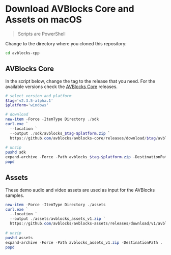 # Download AVBlocks Core and Assets on macOS

> Scripts are PowerShell

Change to the directory where you cloned this repository:

```bash
cd avblocks-cpp
```

## AVBlocks Core

In the script below, change the tag to the release that you need. For the available versions check the [AVBlocks Core](https://github.com/avblocks/avblocks-core/releases) releases.   

```powershell
# select version and platform
$tag='v2.3.5-alpha.1'
$platform='windows'

# download
new-item -Force -ItemType Directory ./sdk
curl.exe `
  --location `
  --output ./sdk/avblocks_$tag-$platform.zip `
  https://github.com/avblocks/avblocks-core/releases/download/$tag/avblocks_$tag-$platform.zip
  
# unzip
pushd sdk
expand-archive -Force -Path avblocks_$tag-$platform.zip -DestinationPath .
popd
```

## Assets

These demo audio and video assets are used as input for the AVBlocks samples.

```powershell
new-item -Force -ItemType Directory ./assets
curl.exe `
  --location `
  --output ./assets/avblocks_assets_v1.zip `
  https://github.com/avblocks/avblocks-assets/releases/download/v1/avblocks_assets_v1.zip
  
# unzip
pushd assets
expand-archive -Force -Path avblocks_assets_v1.zip -DestinationPath .
popd
```

